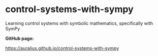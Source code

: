 # control-systems-with-sympy
Learning control systems with symbolic mathematics, specifically with SymPy


**GitHub page:**

https://auralius.github.io/control-systems-with-sympy

